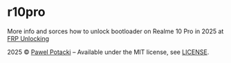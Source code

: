 # r10pro

More info and sorces how to unlock bootloader on Realme 10 Pro in 2025 at [FRP Unlocking](https://frpunlocking.com)

2025 &copy; [Pawel Potacki](https://potacki.com) &ndash; Available under the MIT license, see [LICENSE](LICENSE).

